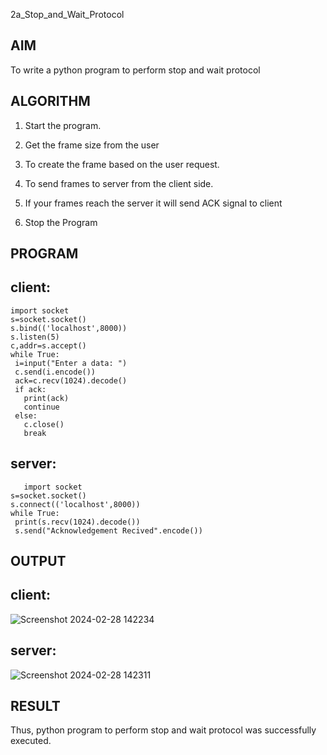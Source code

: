2a_Stop_and_Wait_Protocol
## AIM 
To write a python program to perform stop and wait protocol
## ALGORITHM
1. Start the program.
2. Get the frame size from the user

3. To create the frame based on the user request.
4. To send frames to server from the client side.
5. If your frames reach the server it will send ACK signal to client
6. Stop the Program
## PROGRAM
## client:
```
import socket
s=socket.socket()
s.bind(('localhost',8000))
s.listen(5)
c,addr=s.accept()
while True:
 i=input("Enter a data: ")
 c.send(i.encode())
 ack=c.recv(1024).decode()
 if ack:
   print(ack)
   continue
 else:
   c.close()
   break
```
## server:
```
   import socket
s=socket.socket()
s.connect(('localhost',8000))
while True:
 print(s.recv(1024).decode())
 s.send("Acknowledgement Recived".encode())
```

## OUTPUT
## client:
![Screenshot 2024-02-28 142234](https://github.com/Bhagath118/2a_Stop_and_Wait_Protocol/assets/147473779/574edc48-8425-4b30-a1cb-75b24d1d3ad9)


## server:

![Screenshot 2024-02-28 142311](https://github.com/Bhagath118/2a_Stop_and_Wait_Protocol/assets/147473779/76ba0102-7d22-4426-ae5f-1cf506472bdd)

## RESULT
Thus, python program to perform stop and wait protocol was successfully executed.
